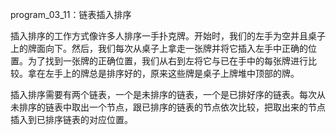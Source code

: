 program_03_11：链表插入排序

插入排序的工作方式像许多人排序一手扑克牌。开始时，我们的左手为空并且桌子上的牌面向下。然后，我们每次从桌子上拿走一张牌并将它插入左手中正确的位置。为了找到一张牌的正确位置，我们从右到左将它与已在手中的每张牌进行比较。拿在左手上的牌总是排序好的，原来这些牌是桌子上牌堆中顶部的牌。

插入排序需要有两个链表，一个是未排序的链表，一个是已排好序的链表。每次从未排序的链表中取出一个节点，跟已排序的链表的节点依次比较，把取出来的节点插入到已排序链表的对应位置。
